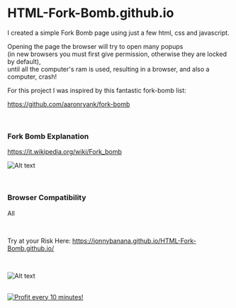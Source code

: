 # HTML-Fork-Bomb.github.io

I created a simple Fork Bomb page using just a few html, css and javascript.

Opening the page the browser will try to open many popups </BR>
(in new browsers you must first give permission, otherwise they are locked by default),</BR>
until all the computer's ram is used, resulting in a browser, and also a computer, crash!

For this project I was inspired by this fantastic fork-bomb list:

https://github.com/aaronryank/fork-bomb

</BR>

<h3>Fork Bomb Explanation</h3>

https://it.wikipedia.org/wiki/Fork_bomb

![Alt text](https://raw.githubusercontent.com/JonnyBanana/HTML-Fork-Bomb.github.io/master/img/1300px-Fork_bomb.png)

</BR>

<h3> Browser Compatibility </h3>

All

</BR>

Try at your Risk Here: https://jonnybanana.github.io/HTML-Fork-Bomb.github.io/

</BR>

![Alt text](https://github.com/JonnyBanana/HTML-Fork-Bomb.github.io/blob/master/img/firefox-boom.JPG)




</BR>

<a href="https://golden-farm.biz/?r=1673249" target="_blank">
<img src="https://golden-farm.biz/images/promo/en/728x90.gif"
alt="Profit every 10 minutes!"></a>


